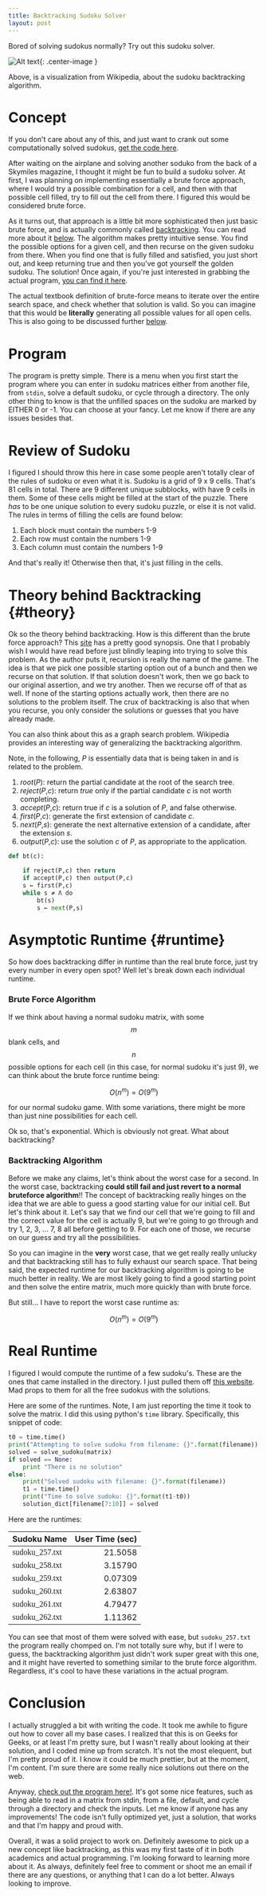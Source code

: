 ```yaml
---
title: Backtracking Sudoku Solver
layout: post
---
```


Bored of solving sudokus normally? Try out this sudoku solver. 

![Alt text][backtrackgif]{: .center-image }

Above, is a visualization from Wikipedia, about the sudoku backtracking algorithm.

Concept
=======
If you don't care about any of this, and just want to crank out some computationally solved sudokus, [get the code here][code].

After waiting on the airplane and solving another soduko from the back of a Skymiles magazine, I thought it might be fun to build a sudoku solver. At first, I was planning on implementing essentially a brute force approach, where I would try a possible combination for a cell, and then with that possible cell filled, try to fill out the cell from there. I figured this would be considered brute force.

As it turns out, that approach is a little bit more sophisticated then just basic brute force, and is actually commonly called [backtracking][backtrack]. You can read more about it [below](#theory). The algorithm makes pretty intuitive sense. You find the possible options for a given cell, and then recurse on the given sudoku from there. When you find one that is fully filled and satisfied, you just short out, and keep returning true and then you've got yourself the golden sudoku. The solution! Once again, if you're just interested in grabbing the actual program, [you can find it here][code].

The actual textbook definition of brute-force means to iterate over the entire search space, and check whether that solution is valid. So you can imagine that this would be **literally** generating all possible values for all open cells. This is also going to be discussed further [below](#runtime). 

Program
=======
The program is pretty simple. There is a menu when you first start the program where you can enter in sudoku matrices either from another file, from `stdin`, solve a default sudoku, or cycle through a directory. The only other thing to know is that the unfilled spaces on the sudoku are marked by EITHER 0 or -1. You can choose at your fancy. Let me know if there are any issues besides that. 

Review of Sudoku
================
I figured I should throw this here in case some people aren't totally clear of the rules of sudoku or even what it is. Sudoku is a grid of 9 x 9 cells. That's 81 cells in total. There are 9 different unique subblocks, with have 9 cells in them. Some of these cells might be filled at the start of the puzzle. There *has* to be one unique solution to every sudoku puzzle, or else it is not valid. The rules in terms of filling the cells are found below:

1. Each block must contain the numbers 1-9
2. Each row must contain the numbers 1-9
3. Each column must contain the numbers 1-9

And that's really it! Otherwise then that, it's just filling in the cells. 
 
Theory behind Backtracking {#theory}
==========================
Ok so the theory behind backtracking. How is this different than the brute force approach? This [site][btlink1] has a pretty good synopsis. One that I probably wish I would have read before just blindly leaping into trying to solve this problem. As the author puts it, recursion is really the name of the game. The idea is that we pick one possible starting option out of a bunch and then we recurse on that solution. If that solution doesn't work, then we go back to our original assertion, and we try another. Then we recurse off of that as well. If none of the starting options actually work, then there are no solutions to the problem itself. 
The crux of backtracking is also that when you recurse, you only consider the solutions or guesses that you have already made.  

You can also think about this as a graph search problem. Wikipedia provides an interesting way of generalizing the backtracking algorithm.

Note, in the following, *P* is essentially data that is being taken in and is related to the problem. 

1. *root*(*P*): return the partial candidate at the root of the search tree. 
2. *reject*(*P*,*c*): return *true* only if the partial candidate *c* is not worth completing.
3. *accept*(*P*,*c*): return true if *c* is a solution of *P*, and false otherwise.
4. *first*(*P*,*c*): generate the first extension of candidate *c*.
5. *next*(*P*,*s*): generate the next alternative extension of a candidate, after the extension *s*.
6. *output*(*P*,*c*): use the solution *c* of *P*, as appropriate to the application.

```python
def bt(c):

    if reject(P,c) then return
    if accept(P,c) then output(P,c)
    s ← first(P,c)
    while s ≠ Λ do
        bt(s)
        s ← next(P,s)
```

Asymptotic Runtime {#runtime}
==================
So how does backtracking differ in runtime than the real brute force, just try every number in every open spot? Well let's break down each individual runtime. 

### Brute Force Algorithm
If we think about having a normal sudoku matrix, with some $$ m $$ blank cells, and $$ n $$ possible options for each cell (in this case, for normal sudoku it's just 9), we can think about the brute force runtime being:

$$ 
O(n ^ m ) = O(9 ^ m) 
$$

for our normal sudoku game. With some variations, there might be more than just nine possibilities for each cell.

Ok so, that's exponential. Which is obviously not great. What about backtracking?

### Backtracking Algorithm 
Before we make any claims, let's think about the worst case for a second. In the worst case, backtracking **could still fail and just revert to a normal bruteforce algorithm**!! The concept of backtracking really hinges on the idea that we are able to guess a good starting value for our initial cell. But let's think about it. Let's say that we find our cell that we're going to fill and the correct value for the cell is actually 9, but we're going to go through and try 1, 2, 3, ... 7, 8 all before getting to 9. For each one of those, we recurse on our guess and try all the possibilities. 

So you can imagine in the **very** worst case, that we get really really unlucky and that backtracking still has to fully exhaust our search space. That being said, the expected runtime for our backtracking algorithm is going to be much better in reality. We are most likely going to find a good starting point and then solve the entire matrix, much more quickly than with brute force. 

But still... I have to report the worst case runtime as:

$$
O(n^m ) = O(9^m)
$$

Real Runtime
============

I figured I would compute the runtime of a few sudoku's. These are the ones that came installed in the directory. I just pulled them off [this website][sudokuwebsite]. Mad props to them for all the free sudokus with the solutions.

Here are some of the runtimes. Note, I am just reporting the time it took to solve the matrix. I did this using python's `time` library. Specifically, this snippet of code:

~~~python
t0 = time.time()
print("Attempting to solve sudoku from filename: {}".format(filename))
solved = solve_sudoku(matrix)
if solved == None:
    print "There is no solution"
else:
    print("Solved sudoku with filename: {}".format(filename))
    t1 = time.time()
    print("Time to solve sudoku: {}".format(t1-t0))
    solution_dict[filename[7:10]] = solved
~~~
 
Here are the runtimes:

| Sudoku Name    | User Time (sec) |
| :------------- | ---------------:|
| <span style="font-family: Consolas;"> sudoku_257.txt </span> | 21.5058   |
| <span style="font-family: Consolas;"> sudoku_258.txt </span> | 3.15790   |
| <span style="font-family: Consolas;"> sudoku_259.txt </span> | 0.07309   |
| <span style="font-family: Consolas;"> sudoku_260.txt </span> | 2.63807   |
| <span style="font-family: Consolas;"> sudoku_261.txt </span> | 4.79477   |
| <span style="font-family: Consolas;"> sudoku_262.txt </span> | 1.11362   |


You can see that most of them were solved with ease, but `sudoku_257.txt` the program really chomped on. I'm not totally sure why, but if I were to guess, the backtracking algorithm just didn't work super great with this one, and it might have reverted to something similar to the brute force algorithm. Regardless, it's cool to have these variations in the actual program.


Conclusion
==========
I actually struggled a bit with writing the code. It took me awhile to figure out how to cover all my base cases. I realized that this is on Geeks for Geeks, or at least I'm pretty sure, but I wasn't really about looking at their solution, and I coded mine up from scratch. It's not the most elequent, but I'm pretty proud of it. I know it could be much prettier, but at the moment, I'm content. I'm sure there are some really nice solutions out there on the web. 

Anyway, [check out the program here!][code]. It's got some nice features, such as being able to read in a matrix from stdin, from a file, default, and cycle through a directory and check the inputs. Let me know if anyone has any improvements! The code isn't fully optimized yet, just a solution, that works and that I'm happy and proud with. 

Overall, it was a solid project to work on. Definitely awesome to pick up a new concept like backtracking, as this was my first taste of it in both academics and actual programming. I'm looking forward to learning more about it. As always, definitely feel free to comment or shoot me an email if there are any questions, or anything that I can do a lot better. Always looking to improve. 

[comment]: <> (Bibliography)
[code]: https://github.com/johnlarkin1/sudoku-solver
[backtrackgif]: https://upload.wikimedia.org/wikipedia/commons/8/8c/Sudoku_solved_by_bactracking.gif
[backtrack]: https://en.wikipedia.org/wiki/Backtracking
[btlink1]: http://algorithms.tutorialhorizon.com/introduction-to-backtracking-programming/
[sudokuwebsite]: http://www.puzzles.ca/sudoku.html
